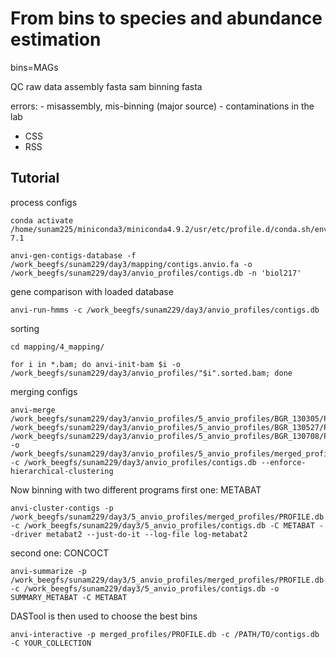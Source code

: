 # From bins to species and abundance estimation

bins=MAGs

QC raw data assembly fasta sam binning fasta

errors: - misassembly, mis-binning (major source)
        - contaminations in the lab

- CSS
- RSS 
  

## Tutorial

process configs
  ```
  conda activate /home/sunam225/miniconda3/miniconda4.9.2/usr/etc/profile.d/conda.sh/envs/anvio-7.1

anvi-gen-contigs-database -f /work_beegfs/sunam229/day3/mapping/contigs.anvio.fa -o /work_beegfs/sunam229/day3/anvio_profiles/contigs.db -n 'biol217'

```
 gene comparison with loaded database

```
anvi-run-hmms -c /work_beegfs/sunam229/day3/anvio_profiles/contigs.db
```
sorting
```
cd mapping/4_mapping/

for i in *.bam; do anvi-init-bam $i -o /work_beegfs/sunam229/day3/anvio_profiles/"$i".sorted.bam; done
```
merging configs
```
anvi-merge /work_beegfs/sunam229/day3/anvio_profiles/5_anvio_profiles/BGR_130305/PROFILE.db /work_beegfs/sunam229/day3/anvio_profiles/5_anvio_profiles/BGR_130527/PROFILE.db /work_beegfs/sunam229/day3/anvio_profiles/5_anvio_profiles/BGR_130708/PROFILE.db -o /work_beegfs/sunam229/day3/anvio_profiles/5_anvio_profiles/merged_profiles/ -c /work_beegfs/sunam229/day3/anvio_profiles/contigs.db --enforce-hierarchical-clustering
```
Now binning with two different programs
first one: METABAT
```
anvi-cluster-contigs -p /work_beegfs/sunam229/day3/5_anvio_profiles/merged_profiles/PROFILE.db -c /work_beegfs/sunam229/day3/5_anvio_profiles/contigs.db -C METABAT --driver metabat2 --just-do-it --log-file log-metabat2
```
second one: CONCOCT
```
anvi-summarize -p /work_beegfs/sunam229/day3/5_anvio_profiles/merged_profiles/PROFILE.db -c /work_beegfs/sunam229/day3/5_anvio_profiles/contigs.db -o SUMMARY_METABAT -C METABAT
```
DASTool is then used to choose the best bins
```
anvi-interactive -p merged_profiles/PROFILE.db -c /PATH/TO/contigs.db -C YOUR_COLLECTION
```
